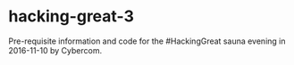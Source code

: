 # hacking-great-3
Pre-requisite information and code for the #HackingGreat sauna evening in 2016-11-10 by Cybercom.
